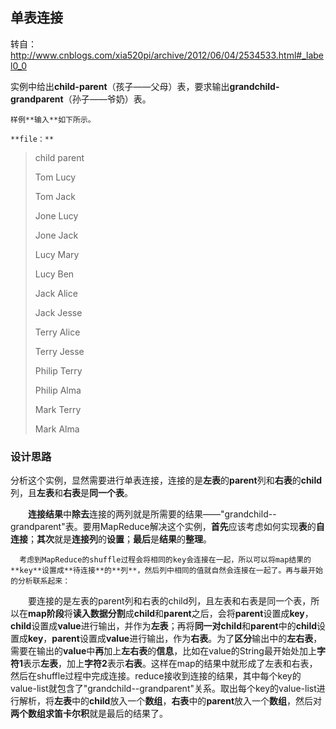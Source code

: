 ## 单表连接

转自：http://www.cnblogs.com/xia520pi/archive/2012/06/04/2534533.html#_label0_0

 实例中给出**child-parent**（孩子——父母）表，要求输出**grandchild-grandparent**（孙子——爷奶）表。

    样例**输入**如下所示。
    
    **file：**

> child        parent
>
> Tom        Lucy
>
> Tom        Jack
>
> Jone        Lucy
>
> Jone        Jack
>
> Lucy        Mary
>
> Lucy        Ben
>
> Jack        Alice
>
> Jack        Jesse
>
> Terry        Alice
>
> Terry        Jesse
>
> Philip        Terry
>
> Philip        Alma
>
> Mark        Terry
>
> Mark        Alma



### 设计思路

 分析这个实例，显然需要进行单表连接，连接的是**左表**的**parent**列和**右表**的**child**列，且**左表**和**右表**是**同一个表**。

　　**连接结果**中**除去**连接的两列就是所需要的结果——"grandchild--grandparent"表。要用MapReduce解决这个实例，**首先**应该考虑如何实现**表**的**自连接**；**其次**就是**连接列**的**设置**；**最后**是**结果**的**整理**。

      考虑到MapReduce的shuffle过程会将相同的key会连接在一起，所以可以将map结果的**key**设置成**待连接**的**列**，然后列中相同的值就自然会连接在一起了。再与最开始的分析联系起来：

　　要连接的是左表的parent列和右表的child列，且左表和右表是同一个表，所以在**map阶段**将**读入数据分割**成**child**和**parent**之后，会将**parent**设置成**key**，**child**设置成**value**进行输出，并作为**左表**；再将**同一对child**和**parent**中的**child**设置成**key**，**parent**设置成**value**进行输出，作为**右表**。为了**区分**输出中的**左右表**，需要在输出的**value**中**再**加上**左右表**的**信息**，比如在value的String最开始处加上**字符1**表示**左表**，加上**字符2**表示**右表**。这样在map的结果中就形成了左表和右表，然后在shuffle过程中完成连接。reduce接收到连接的结果，其中每个key的value-list就包含了"grandchild--grandparent"关系。取出每个key的value-list进行解析，将**左表**中的**child**放入一个**数组**，**右表**中的**parent**放入一个**数组**，然后对**两个数组求笛卡尔积**就是最后的结果了。